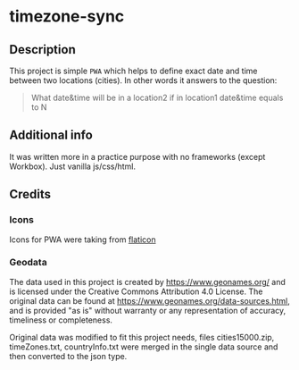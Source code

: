 # timezone-sync
## Description

This project is simple `PWA` which helps to define exact date and time between two locations (cities). In other words it answers to the question:
> What date&time will be in a location2 if in location1 date&time equals to N


## Additional info
It was written more in a practice purpose with no frameworks (except Workbox). Just vanilla js/css/html.

## Credits
### Icons
Icons for PWA were taking from [flaticon](https://www.flaticon.com/free-icons)


### Geodata
The data used in this project is created by https://www.geonames.org/ and is licensed under the Creative Commons Attribution 4.0 License. The original data can be found at https://www.geonames.org/data-sources.html, and is provided "as is" without warranty or any representation of accuracy, timeliness or completeness.

Original data was modified to fit this project needs, files cities15000.zip, timeZones.txt, countryInfo.txt were merged in the single data source and then converted to the json type.